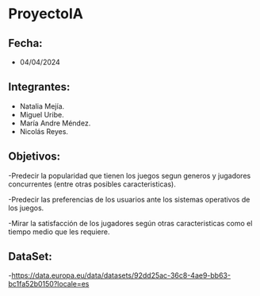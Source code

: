 # ProyectoIA

## Fecha: 
- 04/04/2024
  
## Integrantes: 
- Natalia Mejía.
- Miguel Uribe.
- María Andre Méndez.
- Nicolás Reyes.

## Objetivos: 
-Predecir la popularidad que tienen los juegos segun generos y jugadores concurrentes (entre otras posibles caracteristicas).

-Predecir las preferencias de los usuarios ante los sistemas operativos de los juegos.

-Mirar la satisfacción de los jugadores según otras caracteristicas como el tiempo medio que les requiere.

## DataSet:
-https://data.europa.eu/data/datasets/92dd25ac-36c8-4ae9-bb63-bc1fa52b0150?locale=es

